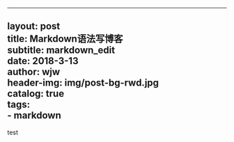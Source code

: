  ---
  layout:     post                  
  title:      Markdown语法写博客      
  subtitle:   markdown_edit        
  date:       2018-3-13             
  author:     wjw                  
  header-img: img/post-bg-rwd.jpg   
  catalog: true                           
  tags:                            
      - markdown
  ---

test  
